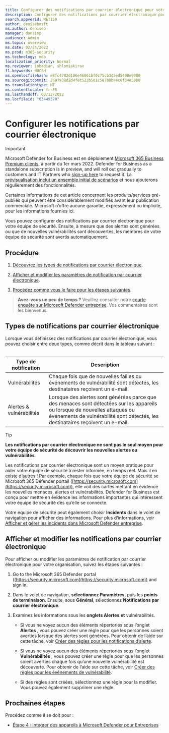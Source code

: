 ```yaml
---
title: Configurer des notifications par courrier électronique pour votre équipe de sécurité
description: Configurer des notifications par courrier électronique pour indiquer aux personnes les alertes et les vulnérabilités avec Microsoft Defender pour les entreprises
search.appverid: MET150
author: denisebmsft
ms.author: deniseb
manager: dansimp
audience: Admin
ms.topic: overview
ms.date: 02/24/2022
ms.prod: m365-security
ms.technology: mdb
localization_priority: Normal
ms.reviewer: inbadian, shlomiakirav
f1.keywords: NOCSH
ms.openlocfilehash: e8fc4782d106e46061bf0c75cb3d5ed5400e9980
ms.sourcegitcommit: 2697938d2d4fec523b501c5e7b0b8ec8f34e59b0
ms.translationtype: MT
ms.contentlocale: fr-FR
ms.lasthandoff: 03/12/2022
ms.locfileid: "63449370"
---
```

# <a name="set-up-email-notifications"></a>Configurer les notifications par courrier électronique

> [!IMPORTANT]
> Microsoft Defender for Business est en déploiement [Microsoft 365 Business Premium clients,](../../business-premium/index.md) à partir du 1er mars 2022. Defender for Business as a standalone subscription is in preview, and will roll out gradually to customers and IT Partners who [sign-up here](https://aka.ms/mdb-preview) to request it. La [prévisualisation inclut un ensemble initial de scénarios](mdb-tutorials.md#try-these-preview-scenarios) et nous ajouterons régulièrement des fonctionnalités.
> 
> Certaines informations de cet article concernent les produits/services pré-publiés qui peuvent être considérablement modifiés avant leur publication commerciale. Microsoft n’offre aucune garantie, expressément ou implicite, pour les informations fournies ici. 

Vous pouvez configurer des notifications par courrier électronique pour votre équipe de sécurité. Ensuite, à mesure que des alertes sont générées ou que de nouvelles vulnérabilités sont découvertes, les membres de votre équipe de sécurité sont avertis automatiquement. 

## <a name="what-to-do"></a>Procédure

1. [Découvrez les types de notifications par courrier électronique](#types-of-email-notifications).

2. [Afficher et modifier les paramètres de notification par courrier électronique](#view-and-edit-email-notifications).

3. [Procédez comme vous le faire pour les étapes suivantes](#next-steps).


>
> **Avez-vous un peu de temps ?**
> Veuillez consulter notre <a href="https://microsoft.qualtrics.com/jfe/form/SV_0JPjTPHGEWTQr4y" target="_blank">courte enquête sur Microsoft Defender entreprise</a>. Vos commentaires sont les bienvenus.
>

## <a name="types-of-email-notifications"></a>Types de notifications par courrier électronique

Lorsque vous définissez des notifications par courrier électronique, vous pouvez choisir entre deux types, comme décrit dans le tableau suivant : <br/><br/>

| Type de notification  | Description  |
|---------|---------|
| Vulnérabilités  | Chaque fois que de nouvelles failles ou événements de vulnérabilité sont détectés, les destinataires reçoivent un e-mail. |
| Alertes & vulnérabilités  | Lorsque des alertes sont générées parce que des menaces sont détectées sur les appareils ou lorsque de nouvelles attaques ou événements de vulnérabilité sont détectés, les destinataires reçoivent un e-mail. |

> [!TIP]
> **Les notifications par courrier électronique ne sont pas le seul moyen pour votre équipe de sécurité de découvrir les nouvelles alertes ou vulnérabilités**.
> 
> Les notifications par courrier électronique sont un moyen pratique pour aider votre équipe de sécurité à rester informée, en temps réel. Mais il en existe d’autres ! Par exemple, chaque fois que votre équipe de sécurité se Microsoft 365 Defender portail ([https://security.microsoft.com](https://security.microsoft.com)), elle voit des cartes mettant en évidence les nouvelles menaces, alertes et vulnérabilités. Defender for Business est conçu pour mettre en évidence les informations importantes qui intéressent votre équipe de sécurité dès qu’elle se connecte.
> 
> Votre équipe de sécurité peut également choisir **Incidents** dans le volet de navigation pour afficher des informations. Pour plus d’informations, voir [Afficher et gérer les incidents dans Microsoft Defender entreprise](mdb-view-manage-incidents.md).

## <a name="view-and-edit-email-notifications"></a>Afficher et modifier les notifications par courrier électronique

Pour afficher ou modifier les paramètres de notification par courrier électronique pour votre organisation, suivez les étapes suivantes :

1. Go to the Microsoft 365 Defender portal ([https://security.microsoft.com](https://security.microsoft.com)) and sign in.

2. Dans le volet de navigation, **sélectionnez Paramètres**, puis les **points de terminaison**. Ensuite, sous **Général**, sélectionnez **Notifications par courrier électronique**. 

3. Examinez les informations sous les **onglets Alertes** **et** vulnérabilités.

   - Si vous ne voyez aucun des éléments répertoriés sous l’onglet **Alertes** , vous pouvez créer une règle pour que les personnes soient averties lorsque des alertes sont générées. Pour obtenir de l’aide sur cette tâche, voir [Créer des règles pour les notifications d’alerte](../defender-endpoint/configure-email-notifications.md).

   - Si vous ne voyez aucun des éléments répertoriés sous l’onglet **Vulnérabilités** , vous pouvez créer une règle pour que les personnes soient averties chaque fois qu’une nouvelle vulnérabilité est découverte. Pour obtenir de l’aide sur cette tâche, voir [Créer des règles pour les événements de vulnérabilité](../defender-endpoint/configure-vulnerability-email-notifications.md).

   - Si des règles sont créées, sélectionnez une règle pour la modifier. Vous pouvez également supprimer une règle. 

## <a name="next-steps"></a>Prochaines étapes

Procédez comme il se doit pour :

- [Étape 4 : Intégrer des appareils à Microsoft Defender pour Entreprises](mdb-onboard-devices.md)
